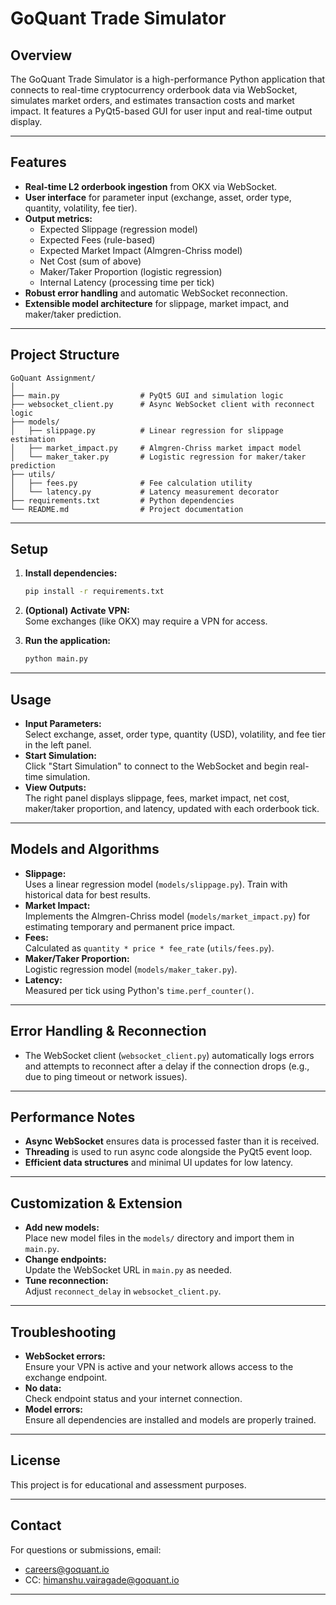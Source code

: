 # GoQuant Trade Simulator

## Overview

The GoQuant Trade Simulator is a high-performance Python application that connects to real-time cryptocurrency orderbook data via WebSocket, simulates market orders, and estimates transaction costs and market impact. It features a PyQt5-based GUI for user input and real-time output display.

---

## Features

- **Real-time L2 orderbook ingestion** from OKX via WebSocket.
- **User interface** for parameter input (exchange, asset, order type, quantity, volatility, fee tier).
- **Output metrics:**  
  - Expected Slippage (regression model)
  - Expected Fees (rule-based)
  - Expected Market Impact (Almgren-Chriss model)
  - Net Cost (sum of above)
  - Maker/Taker Proportion (logistic regression)
  - Internal Latency (processing time per tick)
- **Robust error handling** and automatic WebSocket reconnection.
- **Extensible model architecture** for slippage, market impact, and maker/taker prediction.

---

## Project Structure

```
GoQuant Assignment/
│
├── main.py                  # PyQt5 GUI and simulation logic
├── websocket_client.py      # Async WebSocket client with reconnect logic
├── models/
│   ├── slippage.py          # Linear regression for slippage estimation
│   ├── market_impact.py     # Almgren-Chriss market impact model
│   └── maker_taker.py       # Logistic regression for maker/taker prediction
├── utils/
│   ├── fees.py              # Fee calculation utility
│   └── latency.py           # Latency measurement decorator
├── requirements.txt         # Python dependencies
└── README.md                # Project documentation
```

---

## Setup

1. **Install dependencies:**
   ```sh
   pip install -r requirements.txt
   ```

2. **(Optional) Activate VPN:**  
   Some exchanges (like OKX) may require a VPN for access.

3. **Run the application:**
   ```sh
   python main.py
   ```

---

## Usage

- **Input Parameters:**  
  Select exchange, asset, order type, quantity (USD), volatility, and fee tier in the left panel.
- **Start Simulation:**  
  Click "Start Simulation" to connect to the WebSocket and begin real-time simulation.
- **View Outputs:**  
  The right panel displays slippage, fees, market impact, net cost, maker/taker proportion, and latency, updated with each orderbook tick.

---

## Models and Algorithms

- **Slippage:**  
  Uses a linear regression model (`models/slippage.py`). Train with historical data for best results.
- **Market Impact:**  
  Implements the Almgren-Chriss model (`models/market_impact.py`) for estimating temporary and permanent price impact.
- **Fees:**  
  Calculated as `quantity * price * fee_rate` (`utils/fees.py`).
- **Maker/Taker Proportion:**  
  Logistic regression model (`models/maker_taker.py`).
- **Latency:**  
  Measured per tick using Python's `time.perf_counter()`.

---

## Error Handling & Reconnection

- The WebSocket client (`websocket_client.py`) automatically logs errors and attempts to reconnect after a delay if the connection drops (e.g., due to ping timeout or network issues).

---

## Performance Notes

- **Async WebSocket** ensures data is processed faster than it is received.
- **Threading** is used to run async code alongside the PyQt5 event loop.
- **Efficient data structures** and minimal UI updates for low latency.

---

## Customization & Extension

- **Add new models:**  
  Place new model files in the `models/` directory and import them in `main.py`.
- **Change endpoints:**  
  Update the WebSocket URL in `main.py` as needed.
- **Tune reconnection:**  
  Adjust `reconnect_delay` in `websocket_client.py`.

---

## Troubleshooting

- **WebSocket errors:**  
  Ensure your VPN is active and your network allows access to the exchange endpoint.
- **No data:**  
  Check endpoint status and your internet connection.
- **Model errors:**  
  Ensure all dependencies are installed and models are properly trained.

---

## License

This project is for educational and assessment purposes.

---

## Contact

For questions or submissions, email:  
- careers@goquant.io  
- CC: himanshu.vairagade@goquant.io

---